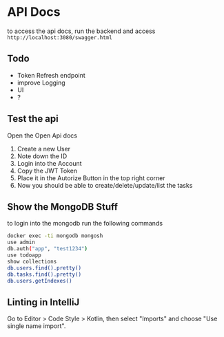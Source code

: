 # API Docs

to access the api docs, run the backend and access `http://localhost:3080/swagger.html`

## Todo

- Token Refresh endpoint
- improve Logging
- UI
- ?

## Test the api

Open the Open Api docs
1. Create a new User
2. Note down the ID
3. Login into the Account
4. Copy the JWT Token
5. Place it in the Autorize Button in the top right corner
6. Now you should be able to create/delete/update/list the tasks

## Show the MongoDB Stuff

to login into the mongodb run the following commands

```bash
docker exec -ti mongodb mongosh
use admin
db.auth("app", "test1234")
use todoapp
show collections
db.users.find().pretty()
db.tasks.find().pretty()
db.users.getIndexes()
```

## Linting in IntelliJ

Go to Editor > Code Style > Kotlin, then select "Imports" and choose "Use single name import".


